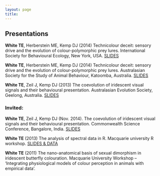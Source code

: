 ```yaml
---
layout: page
title: 
---
```


## Presentations

**White TE**, Herberstein ME, Kemp DJ (2014) Technicolour deceit: sensory drive and the evolution of colour-polymorphic prey lures. International Society for Behavioural Ecology, New York, USA. [SLIDES](http://dx.doi.org/10.6084/m9.figshare.1246146)

**White TE**, Herberstein ME, Kemp DJ (2014) Technicolour deceit: sensory drive and the evolution of colour-polymorphic prey lures. Australasian Society for the Study of Animal Behaviour, Katoomba, Australia. [SLIDES](http://dx.doi.org/10.6084/m9.figshare.1246146)

**White TE**, Zeil J, Kemp DJ (2013) The coevolution of iridescent visual signals and their behavioural presentation. Australasian Evolution Society, Geelong, Australia. [SLIDES](http://dx.doi.org/10.6084/m9.figshare.1246147)

### Invited:

**White TE**, Zeil J, Kemp DJ (Nov. 2014). The coevolution of iridescent visual signals and their behavioural presentation. Commonwealth Science Conference, Bangalore, India. [SLIDES](http://dx.doi.org/10.6084/m9.figshare.1246147)

**White TE** (2013) The analysis of spectral data in R. Macquarie university R workshop. [SLIDES & DATA](http://dx.doi.org/10.6084/m9.figshare.897979)

**White TE** (2011) The nano-anatomical basis of sexual dimorphism in iridescent butterfly colouration. Macquarie University Workshop – ‘Integrating physiological models of colour perception in animals with empirical data’.

